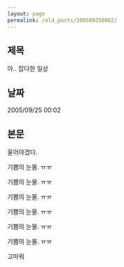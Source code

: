 ```yaml
---
layout: page
permalink: /old_posts/200509250002/
---
```


## 제목
아.. 잡다한 일상

## 날짜
2005/09/25 00:02

## 본문
울어야겠다.

기쁨의 눈물. ㅠㅠ

기쁨의 눈물. ㅠㅠ

기쁨의 눈물. ㅠㅠ

기쁨의 눈물. ㅠㅠ

기쁨의 눈물. ㅠㅠ

기쁨의 눈물. ㅠㅠ

고마워 <font color="#ffffff">조쉬</font>